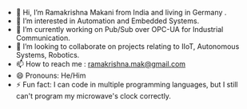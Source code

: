 - 👋 Hi, I’m Ramakrishna Makani from India and living in Germany .
- 👀 I’m interested in Automation and Embedded Systems.
- 🌱 I’m currently working on Pub/Sub over OPC-UA for Industrial Communication.
- 💞️ I’m looking to collaborate on projects relating to IIoT, Autonomous Systems, Robotics.
- 📫 How to reach me : ramakrishna.mak@gmail.com
- 😄 Pronouns: He/Him
- ⚡ Fun fact: I can code in multiple programming languages, but I still can't program my microwave's clock correctly.

<!---
ramakrishna-makani/ramakrishna-makani is a ✨ special ✨ repository because its `README.md` (this file) appears on your GitHub profile.
You can click the Preview link to take a look at your changes.
--->
